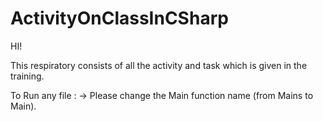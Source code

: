 # ActivityOnClassInCSharp

HI!

This respiratory consists of all the activity and task which is given in the training.


To Run any file :
    -> Please change the Main function name (from Mains to Main).

